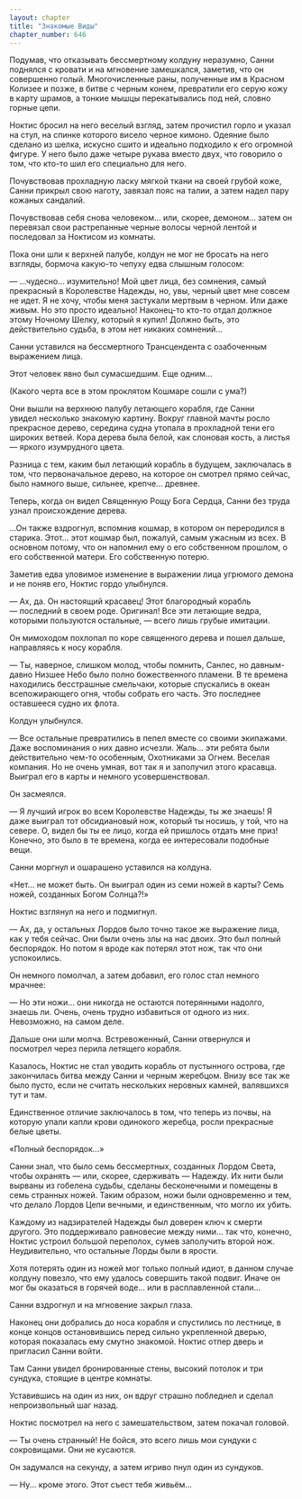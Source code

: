 ```yaml
---
layout: chapter
title: "Знакомые Виды"
chapter_number: 646
---
```


Подумав, что отказывать бессмертному колдуну неразумно, Санни поднялся с кровати и на мгновение замешкался, заметив, что он совершенно голый. Многочисленные раны, полученные им в Красном Колизее и позже, в битве с черным конем, превратили его серую кожу в карту шрамов, а тонкие мышцы перекатывались под ней, словно горные цепи.

Ноктис бросил на него веселый взгляд, затем прочистил горло и указал на стул, на спинке которого висело черное кимоно. Одеяние было сделано из шелка, искусно сшито и идеально подходило к его огромной фигуре. У него было даже четыре рукава вместо двух, что говорило о том, что кто-то шил его специально для него.

Почувствовав прохладную ласку мягкой ткани на своей грубой коже, Санни прикрыл свою наготу, завязал пояс на талии, а затем надел пару кожаных сандалий.

Почувствовав себя снова человеком... или, скорее, демоном… затем он перевязал свои растрепанные черные волосы черной лентой и последовал за Ноктисом из комнаты.

Пока они шли к верхней палубе, колдун не мог не бросать на него взгляды, бормоча какую-то чепуху едва слышным голосом:

— ...чудесно... изумительно! Мой цвет лица, без сомнения, самый прекрасный в Королевстве Надежды, но, увы, черный цвет мне совсем не идет. Я не хочу, чтобы меня застукали мертвым в черном. Или даже живым. Но это просто идеально! Наконец-то кто-то отдал должное этому Ночному Шелку, который я купил! Должно быть, это действительно судьба, в этом нет никаких сомнений...

Санни уставился на бессмертного Трансцендента с озабоченным выражением лица.

Этот человек явно был сумасшедшим. Еще одним...

(Какого черта все в этом проклятом Кошмаре сошли с ума?)

Они вышли на верхнюю палубу летающего корабля, где Санни увидел несколько знакомую картину. Вокруг главной мачты росло прекрасное дерево, середина судна утопала в прохладной тени его широких ветвей. Кора дерева была белой, как слоновая кость, а листья — яркого изумрудного цвета.

Разница с тем, каким был летающий корабль в будущем, заключалась в том, что первоначальное дерево, на которое он смотрел прямо сейчас, было намного выше, сильнее, крепче... древнее.

Теперь, когда он видел Священную Рощу Бога Сердца, Санни без труда узнал происхождение дерева.

...Он также вздрогнул, вспомнив кошмар, в котором он переродился в старика. Этот... этот кошмар был, пожалуй, самым ужасным из всех. В основном потому, что он напомнил ему о его собственном прошлом, о его собственной матери. Его собственную потерю.

Заметив едва уловимое изменение в выражении лица угрюмого демона и не поняв его, Ноктис гордо улыбнулся.

— Ах, да. Он настоящий красавец! Этот благородный корабль — последний в своем роде. Оригинал! Все эти летающие ведра, которыми пользуются остальные, — всего лишь грубые имитации.

Он мимоходом похлопал по коре священного дерева и пошел дальше, направляясь к носу корабля.

— Ты, наверное, слишком молод, чтобы помнить, Санлес, но давным-давно Низшее Небо было полно божественного пламени. В те времена находились бесстрашные смельчаки, которые спускались в океан всепожирающего огня, чтобы собрать его часть. Это последнее оставшееся судно их флота.

Колдун улыбнулся.

— Все остальные превратились в пепел вместе со своими экипажами. Даже воспоминания о них давно исчезли. Жаль... эти ребята были действительно чем-то особенным, Охотниками за Огнем. Веселая компания. Но не очень умная, вот так я и заполучил этого красавца. Выиграл его в карты и немного усовершенствовал.

Он засмеялся.

— Я лучший игрок во всем Королевстве Надежды, ты же знаешь! Я даже выиграл тот обсидиановый нож, который ты носишь, у той, что на севере. О, видел бы ты ее лицо, когда ей пришлось отдать мне приз! Конечно, это было в те времена, когда ее интересовали подобные вещи.

Санни моргнул и ошарашено уставился на колдуна.

«Нет... не может быть. Он выиграл один из семи ножей в карты? Семь ножей, созданных Богом Солнца?!»

Ноктис взглянул на него и подмигнул.

— Ах, да, у остальных Лордов было точно такое же выражение лица, как у тебя сейчас. Они были очень злы на нас двоих. Это был полный беспорядок. Но потом я вроде как потерял этот нож, так что они успокоились.

Он немного помолчал, а затем добавил, его голос стал немного мрачнее:

— Но эти ножи... они никогда не остаются потерянными надолго, знаешь ли. Очень, очень трудно избавиться от одного из них. Невозможно, на самом деле.

Дальше они шли молча. Встревоженный, Санни отвернулся и посмотрел через перила летящего корабля.

Казалось, Ноктис не стал уводить корабль от пустынного острова, где закончилась битва между Санни и черным жеребцом. Внизу все так же было пусто, если не считать нескольких неровных камней, валявшихся тут и там.

Единственное отличие заключалось в том, что теперь из почвы, на которую упали капли крови одинокого жеребца, росли прекрасные белые цветы.

«Полный беспорядок...»

Санни знал, что было семь бессмертных, созданных Лордом Света, чтобы охранять — или, скорее, сдерживать — Надежду. Их нити были вырваны из гобелена судьбы, сделаны бесконечными и помещены в семь странных ножей. Таким образом, ножи были одновременно и тем, что делало Лордов Цепи вечными, и единственным, что могло их убить.

Каждому из надзирателей Надежды был доверен ключ к смерти другого. Это поддерживало равновесие между ними... так что, конечно, Ноктис устроил большой переполох, сумев заполучить второй нож. Неудивительно, что остальные Лорды были в ярости.

Хотя потерять один из ножей мог только полный идиот, в данном случае колдуну повезло, что ему удалось совершить такой подвиг. Иначе он мог бы оказаться в горячей воде... или в расплавленной стали...

Санни вздрогнул и на мгновение закрыл глаза.

Наконец они добрались до носа корабля и спустились по лестнице, в конце концов остановившись перед сильно укрепленной дверью, которая показалась ему смутно знакомой. Ноктис отпер дверь и пригласил Санни войти.

Там Санни увидел бронированные стены, высокий потолок и три сундука, стоящие в центре комнаты.

Уставившись на один из них, он вдруг страшно побледнел и сделал непроизвольный шаг назад.

Ноктис посмотрел на него с замешательством, затем покачал головой.

— Ты очень странный! Не бойся, это всего лишь мои сундуки с сокровищами. Они не кусаются.

Он задумался на секунду, а затем игриво пнул один из сундуков.

— Ну... кроме этого. Этот съест тебя живьём...